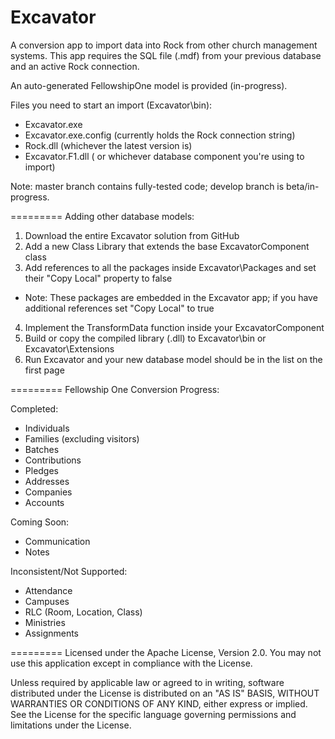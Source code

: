 Excavator
=========

A conversion app to import data into Rock from other church management systems.  This app requires the SQL file (.mdf) from your previous database and an active Rock connection.

An auto-generated FellowshipOne model is provided (in-progress).

Files you need to start an import (Excavator\bin):
- Excavator.exe
- Excavator.exe.config (currently holds the Rock connection string)
- Rock.dll (whichever the latest version is)
- Excavator.F1.dll ( or whichever database component you're using to import)

Note: master branch contains fully-tested code; develop branch is beta/in-progress.

=========
Adding other database models:

1. Download the entire Excavator solution from GitHub 
2. Add a new Class Library that extends the base ExcavatorComponent class
3. Add references to all the packages inside Excavator\Packages and set their "Copy Local" property to false
* Note: These packages are embedded in the Excavator app; if you have additional references set "Copy Local" to true
4. Implement the TransformData function inside your ExcavatorComponent
5. Build or copy the compiled library (.dll) to Excavator\bin or Excavator\Extensions
6. Run Excavator and your new database model should be in the list on the first page

=========
Fellowship One Conversion Progress:

Completed:
* Individuals 
* Families (excluding visitors)
* Batches
* Contributions
* Pledges
* Addresses
* Companies
* Accounts

Coming Soon:
* Communication
* Notes

Inconsistent/Not Supported:
* Attendance
* Campuses
* RLC (Room, Location, Class)
* Ministries
* Assignments

=========
Licensed under the Apache License, Version 2.0. You may not use this application except in compliance with the License.

Unless required by applicable law or agreed to in writing, software distributed under the License is distributed on an "AS IS" BASIS,
WITHOUT WARRANTIES OR CONDITIONS OF ANY KIND, either express or implied. See the License for the specific language governing permissions and
limitations under the License.
